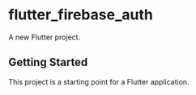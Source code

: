 # flutter_firebase_auth

A new Flutter project.

## Getting Started

This project is a starting point for a Flutter application.
